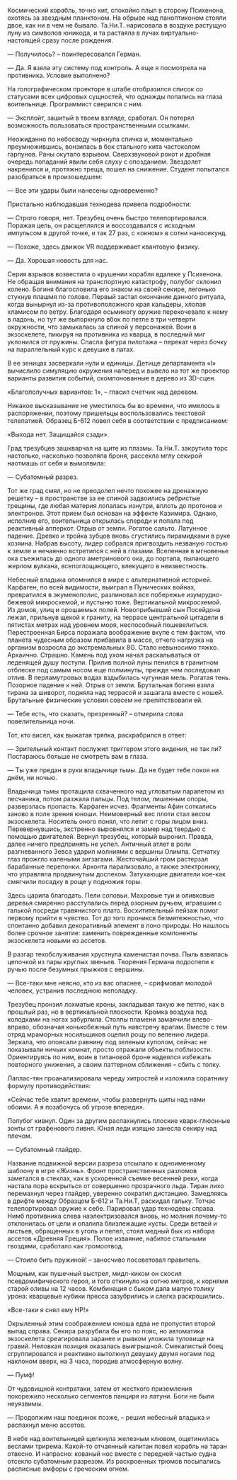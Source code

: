 Космический корабль, точно кит, спокойно плыл в сторону Психенона, охотясь за звездным планктоном. На обрыве над паноптиконом стояли двое, как ни в чем не бывало. Та.Ни.Т. нарисовала в воздухе растущую луну из символов юникода, и та растаяла в лучах виртуально-настоящей сразу после рождения.

— Получилось? – поинтересовался Герман.

— Да. Я взяла эту систему под контроль. А еще я посмотрела на противника. Условие выполнено?

На голографическом проекторе в штабе отобразился список со статусами всех цифровых сущностей, что однажды попались на глаза воительнице. Программист сверился с ним.

— Эксплойт, зашитый в твоем взгляде, сработал. Он потерял возможность пользоваться пространственными ссылками.

Неожиданно по небосводу чиркнула спичка и, моментально преумножившись, вонзилась в бок стального кита частоколом гарпунов. Раны окутало взрывом. Сверхзвуковой рокот и дробная очередь попаданий явили себя слуху с опозданием. Звездолет накренился и, протяжно треща, пошел на снижение. Студент попытался разобраться в произошедшем:

— Все эти удары были нанесены одновременно?

Пристально наблюдавшая технодева привела подробности:

— Строго говоря, нет. Трезубец очень быстро телепортировался. Поражая цель, он расщеплялся и воссоздавался с исходным импульсом в другой точке, и так 27 раз, с «окном» в сотни наносекунд.

— Похоже, здесь движок VR поддерживает квантовую физику.

— Да. Хорошая новость для нас.

Серия взрывов возвестила о крушении корабля вдалеке у Психенона. Не обращая внимания на транспортную катастрофу, полубог склонил колено. Богиня благословила его знаком на своей секире, легонько стукнув плашмя по голове. Первый застал окончание данного ритуала, когда вынырнул из-за противоположного края кальдеры, хлопая хламисом по ветру. Благодаря осьминогу оружие перекочевало к нему в ладонь, но тут же выпорхнуло вбок по петле в три четверти окружности, что замыкалась за спиной у персонажей. Воин в экзоскелете, пикируя на противника из кварца, в последний миг уклонился от пружины. Спасла фигура пилотажа – перекат через бочку на параллельный курс к девушке в латах.

В ее зеницах засверкали нули и единицы. Детище департамента «I» вычислило симуляцию окружения наперед и вывело на тот же проектор варианты развития событий, скомпонованные в дерево из 3D-сцен. 

«Благополучных вариантов: 1», – гласил счетчик над деревом.

Никакое высказывание не уместилось бы во времени, что имелось в распоряжении, поэтому пришельцы воспользовались текстовой телепатией. Образец Б-612 повел себя в соответствии с предписанием:

«Выхода нет. Защищайся сзади».

Град трезубцев зашкварчал на щите из плазмы. Та.Ни.Т. закрутила торс настолько, насколько позволяла броня, рассекла мглу секирой наотмашь от себя и вымолвила: 

— Субатомный разрез.

Тот же град смял, но не преодолел нечто похожее на дренажную решетку – в пространстве за ее спиной задвоились ребристые трещины, где любая материя лопалась изнутри, вплоть до протонов и электронов. Этот прием был основан на эффекте Казимира. Однако, исполнив его, воительница открылась спереди и попала под реактивный апперкот. Отрыв от земли. Рогатое сальто. Латунное падение. Древко и тройка зубцов вновь сгустились пирамидками в руке хозяина. Набрав высоту, лидер собрался пригвоздить незваную гостью к земле и нечаянно встретился с ней в глазами. Вселенная в мгновенье ока съежилась до одного аметринового ока, до портала, пылающего жерлом вулкана, всепоглощающего, влекущего в неизвестность.

Небесный владыка опомнился в мире с альтернативной историей. Карфаген, по всей видимости, выиграл в Пунических войнах, превратился в экуменополис, разлиновал все побережье изумрудно-бежевой микросхемой, и пустыню тоже. Вертикальной микросхемой. Из домов, улиц и орошаемых полей. Новоприбывший сын Посейдона лежал, прильнув щекой к граниту, на террасе центральной цитадели в пятистах метрах над уровнем моря, неспособный пошевелиться. Перестроенная Бирса поражала воображение вкупе с тем фактом, что планета чудесным образом прибавила в массе, отчего нагрузка на организм возросла до экстремальных 8G. Стало невыносимо тяжко. Архаично. Страшно. Камень под ухом начал раскалываться от леденящей душу поступи. Прилив полной луны пенился в гранитном отблеске под самым носом еще полминуты, прежде чем последовал отлив. В перламутровых водах вздыбилась чугунная мель. Рогатая тень. Позорное падение к ней. Отрыв от земли. Брутальная богиня взяла тирана за шиворот, подняла над террасой и зашагала вместе с ношей. Брутальные физические условия совсем не препятствовали ей. 

— Тебе есть, что сказать, презренный? – отмерила слова повелительница ночи.  

Тот, кто висел, как выжатая тряпка, расхрабрился в ответ: 

— Зрительный контакт послужил триггером этого видения, не так ли? Постараюсь больше не смотреть вам в глаза.

— Ты уже предан в руки владычице тьмы. Да не будет тебе покоя ни днём, ни ночью.

Владычица тьмы протащила схваченного над угловатым парапетом из песчаника, потом разжала пальцы. Под телом, лишенным опоры, разверзлась пропасть. Карфаген исчез. Фрагменты Афин соткались заново в поле зрения юноши. Неимоверный вес плоти стал весом экзоскелета. Носитель оного понял, что летит с горы лицом вниз. Перевернувшись, экстренно выровнялся и замер над твердью с помощью двигателей. Вернул трезубец, который выронил. Правда, далее ничего предпринять не успел. Античный атлет в роли разгневанного Зевса ударил молниями с вершины Олимпа. Сетчатку глаз прожгло калеными зигзагами. Жесточайший гром растерзал барабанные перепонки. Архонта парализовало, а также электронику, что управляла продвинутым доспехом. Затухающие двигатели кое-как смягчили посадку в роще у подножия горы. 

Здесь царила благодать. Пели соловьи. Махровые туи и оливковые деревья смиренно расступались перед озорным ручьем, игравшим с галькой посреди травянистого плато. Восхитительный пейзаж помог первому прийти в чувство. Тот до того проникся безмятежностью, что спонтанно добавил декоративный элемент в лоно природы. Но нашлось более срочное занятие: заменить поврежденные компоненты экзоскелета новыми из ассетов.

В разгар техобслуживания хрустнула каменистая почва. Пыль взвилась цепочкой из пары круглых звеньев. Творения Германа подоспели к ручью после безумных прыжков с вершины.

— Все-таки мне неясно, кто из вас опаснее, – срифмовал молодой человек, устранив последнюю неполадку.

Трезубец пронзил лохматые кроны, закладывая такую же петлю, как в прошлый раз, но в вертикальной плоскости. Кромка воздуха под колодками на ногах забурлила. Столпы пламени замаячили влево-вправо, обозначая конькобежный путь навстречу врагам. Вместе с тем отряд мраморных носильщиков оцепил рощу по велению лидера. Зеркала, что опоясали равнину под зеленым куполом, сейчас не показывали ничьих комнат, просто отражали объекты поблизости. Ориентируясь по ним, воин в титановой броне надеялся избежать повторного унижения, а своим паттерном сближения – сбить с толку.

Лаплас-тян проанализировала череду хитростей и изложила соратнику формулу противодействия:

«Сейчас тебе хватит времени, чтобы развернуть щиты над нами обоими. А я позабочусь об угрозе впереди».

Полубог кивнул. Один за другим распахнулись плоские кварк-глюонные зонты от графенового ливня. Юная леди изящно занесла секиру над плечом.

— Субатомный глайдер.

Название подвижной версии разреза отсылало к одноименному шаблону в игре «Жизнь». Фронт пространственных разломов заметался в стеклах, как в ускоренной съемке весенней реки, когда настала пора вскрыться от совершенно прозрачного льда. Тиран лихо перемахнул через глайдер, уверенно сократил дистанцию. Замедляясь в дрифте между Образцом Б-612 и Та.Ни.Т, раскидал гальку. Тотчас телепортировал оружие к себе. Парировал удар технодевы справа. Нимб противника слева наэлектризовался вновь, но молния почему-то отклонилась от цели и опалила близлежащие кусты. Среди ветвей и листьев, обращенных в уголь и пепел, стоял медный бык из набора ассетов «Древняя Греция». Полое изваяние, набитое стальными гвоздями, сработало как громоотвод.

— Стоило бить пружиной! – заносчиво посоветовал правитель.

Мощным, как пушечный выстрел, мидл-киком он скосил псевдомифического героя, и того откинуло на сотню метров, к корнями старой оливы на 12 часов. Комбинация с быком дала малую толику урона: кварцевые кубики пресса зазубрились и слегка раскрошились. 

«Все-таки я снял ему HP!»

Окрыленный этим соображением юноша едва не пропустил второй выпад справа. Секира разрубила бы его по пояс, но автоматика экзоскелета среагировала заранее и рывком уложила туловище на гравий. Неловкая позиция оказалась выигрышной. Смекалистый боец сгруппировался и реактивно вытолкнул девушку двумя ногами под наклоном вверх, на 3 часа, породив атмосферную волну.

— Пумф!

От чудовищной контратаки, затем от жесткого приземления покорежило несколько сегментов панциря из латуни. Боги не были неуязвимы.

— Продолжим наш поединок позже, – решил небесный владыка и распахнул меню ассетов.

В небе над воительницей щелкнула железным клювом, ощетинилась веслами трирема. Какой-то отчаянный капитан повел корабль на таран отвесно. И напрасно: кованый нос вместе с передней частью судна отсекло субатомным разрезом. Из раскроенных трюмов посыпались расписные амфоры с греческим огнем.

